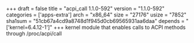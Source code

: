 +++
draft = false
title = "acpi_call 1.1.0-592"
version = "1.1.0-592"
categories = ['apps-extra']
arch = "x86_64"
size = "27176"
usize = "7852"
sha1sum = "51cb67a4cd9a8748d1f945d0cb69565931aa6daa"
depends = "['kernel=6.4.12-1']"
+++
kernel module that enables calls to ACPI methods through /proc/acpi/call